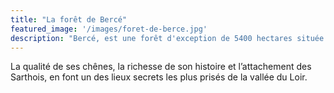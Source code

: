 ```yaml
---
title: "La forêt de Bercé"
featured_image: '/images/foret-de-berce.jpg'
description: "Bercé, est une forêt d'exception de 5400 hectares située à 30 km au sud du Mans. "
---
```

La qualité de ses chênes, la richesse de son histoire et l’attachement des Sarthois, en font un des lieux secrets les plus prisés de la vallée du Loir.
